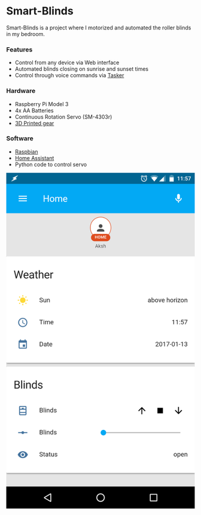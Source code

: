 # Smart-Blinds

Smart-Blinds is a project where I motorized and automated the roller blinds in my bedroom.


### Features
- Control from any device via Web interface
- Automated blinds closing on sunrise and sunset times
- Control through voice commands via [Tasker](https://play.google.com/store/apps/details?id=net.dinglisch.android.taskerm)

### Hardware
- Raspberry Pi Model 3
- 4x AA Batteries
- Continuous Rotation Servo (SM-4303r)
- [3D Printed gear](http://www.thingiverse.com/thing:867)

### Software
- [Raspbian](https://www.raspberrypi.org/downloads/raspbian/)
- [Home Assistant](https://home-assistant.io/)
- Python code to control servo


<img src="https://raw.githubusercontent.com/abrizzz/Smart-Blinds/master/screenshots/ha.png" />
